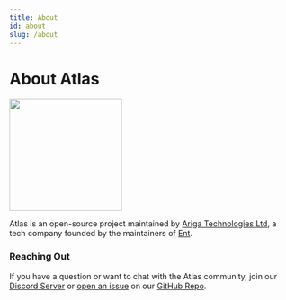 ```yaml
---
title: About
id: about
slug: /about
---
```

# About Atlas

<img src="https://atlasgo.io/uploads/gopher.svg" width="200" /> 

Atlas is an open-source project maintained by [Ariga Technologies Ltd](https://ariga.io),
a tech company founded by the maintainers of [Ent](https://entgo.io).

### Reaching Out

If you have a question or want to chat with the Atlas community, 
join our [Discord Server](https://discord.com/invite/QhsmBAWzrC) or 
[open an issue](https://github.com/ariga/atlas/issues) on our [GitHub Repo](https://github.com/ariga/atlas).